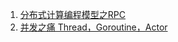 1. [分布式计算编程模型之RPC](http://www.infoq.com/cn/news/2016/04/Distributed-compute-program-RPC)
2. [并发之痛 Thread，Goroutine，Actor](http://toutiao.com/i6257295282237604354/)